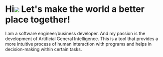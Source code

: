 Hi![](https://user-images.githubusercontent.com/18350557/176309783-0785949b-9127-417c-8b55-ab5a4333674e.gif) Let's make the world a better place together!
=============================================================================================================================

I am a software engineer/business developer. And my passion is the development of Artificial General Intelligence. This is a tool that provides a more intuitive process of human interaction with programs and helps in decision-making within certain tasks.
